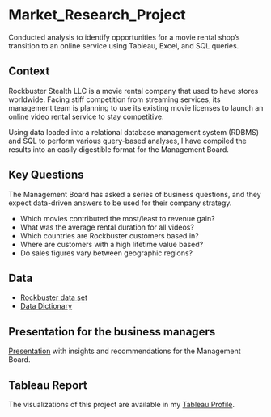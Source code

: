 # Market_Research_Project
Conducted analysis to identify opportunities for a movie rental shop’s transition to an online service using Tableau, Excel, and SQL queries.

## Context
Rockbuster Stealth LLC is a movie rental company that used to have stores worldwide. Facing stiff competition from streaming services, its management team is planning to use its existing movie licenses to
launch an online video rental service to stay competitive. 

Using data loaded into a relational database management system (RDBMS) and SQL to perform various query-based analyses, I have compiled the results into an easily digestible format for the Management Board. 

## Key Questions
The Management Board has asked a series of business questions, and
they expect data-driven answers to be used for their company strategy. 

- Which movies contributed the most/least to revenue gain?
- What was the average rental duration for all videos?
- Which countries are Rockbuster customers based in?
- Where are customers with a high lifetime value based?
- Do sales figures vary between geographic regions?

## Data
- [Rockbuster data set](http://www.postgresqltutorial.com/wp-content/uploads/2019/05/dvdrental.zip)
- [Data Dictionary](Data_Dictionary.pdf)

## Presentation for the business managers
[Presentation](Presenting_SQL_Results_to_Management_Board.pdf) with insights and recommendations for the Management Board.
  
## Tableau Report
The visualizations of this project are available in my [Tableau Profile](https://github.com/VaNuPe/Market_Research_Project/assets/131813866/4a1f42c7-7a56-4dcb-bbb6-6309e9e98ddb).
